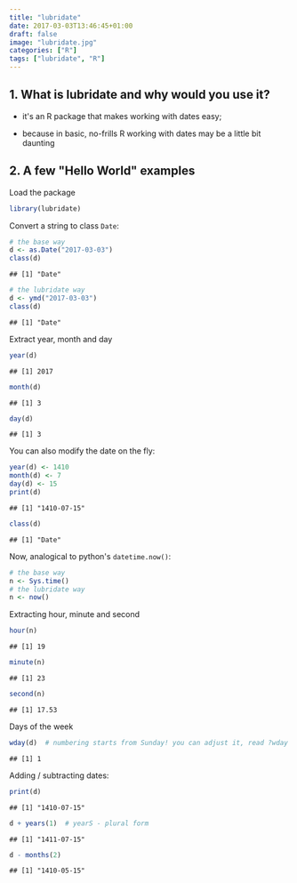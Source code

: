 ```yaml
---
title: "lubridate"
date: 2017-03-03T13:46:45+01:00
draft: false
image: "lubridate.jpg"
categories: ["R"]
tags: ["lubridate", "R"]
---
```







## 1. What is lubridate and why would you use it?

* it's an R package that makes working with dates easy;

* because in basic, no-frills R working with dates may be a little bit daunting

## 2. A few "Hello World" examples


Load the package

```r
library(lubridate)
```


Convert a string to class `Date`:

```r
# the base way
d <- as.Date("2017-03-03")
class(d)
```

```
## [1] "Date"
```

```r
# the lubridate way
d <- ymd("2017-03-03")
class(d)
```

```
## [1] "Date"
```

Extract year, month and day

```r
year(d)
```

```
## [1] 2017
```

```r
month(d)
```

```
## [1] 3
```

```r
day(d)
```

```
## [1] 3
```

You can also modify the date on the fly:

```r
year(d) <- 1410
month(d) <- 7
day(d) <- 15
print(d)
```

```
## [1] "1410-07-15"
```

```r
class(d)
```

```
## [1] "Date"
```

Now, analogical to python's `datetime.now()`:

```r
# the base way
n <- Sys.time()
# the lubridate way
n <- now()
```

Extracting hour, minute and second

```r
hour(n)
```

```
## [1] 19
```

```r
minute(n)
```

```
## [1] 23
```

```r
second(n)
```

```
## [1] 17.53
```

Days of the week

```r
wday(d)  # numbering starts from Sunday! you can adjust it, read ?wday
```

```
## [1] 1
```

Adding / subtracting dates:

```r
print(d)
```

```
## [1] "1410-07-15"
```

```r
d + years(1)  # yearS - plural form
```

```
## [1] "1411-07-15"
```

```r
d - months(2)
```

```
## [1] "1410-05-15"
```
